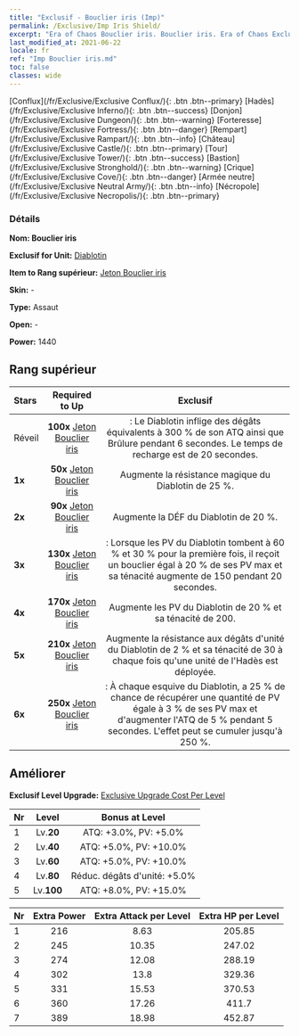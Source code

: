 ```yaml
---
title: "Exclusif - Bouclier iris (Imp)"
permalink: /Exclusive/Imp Iris Shield/
excerpt: "Era of Chaos Bouclier iris. Bouclier iris. Era of Chaos Exclusif Bouclier iris. Diablotin Exclusif."
last_modified_at: 2021-06-22
locale: fr
ref: "Imp Bouclier iris.md"
toc: false
classes: wide
---
```

 [Conflux](/fr/Exclusive/Exclusive Conflux/){: .btn .btn--primary} [Hadès](/fr/Exclusive/Exclusive Inferno/){: .btn .btn--success} [Donjon](/fr/Exclusive/Exclusive Dungeon/){: .btn .btn--warning} [Forteresse](/fr/Exclusive/Exclusive Fortress/){: .btn .btn--danger} [Rempart](/fr/Exclusive/Exclusive Rampart/){: .btn .btn--info} [Château](/fr/Exclusive/Exclusive Castle/){: .btn .btn--primary} [Tour](/fr/Exclusive/Exclusive Tower/){: .btn .btn--success} [Bastion](/fr/Exclusive/Exclusive Stronghold/){: .btn .btn--warning} [Crique](/fr/Exclusive/Exclusive Cove/){: .btn .btn--danger} [Armée neutre](/fr/Exclusive/Exclusive Neutral Army/){: .btn .btn--info} [Nécropole](/fr/Exclusive/Exclusive Necropolis/){: .btn .btn--primary} 

### Détails
 **Nom: Bouclier iris** 

 **Exclusif for Unit:** [Diablotin](/fr/units/Imp/) 

 **Item to Rang supérieur:** [Jeton Bouclier iris](/ItemsFR/con_913/)

 **Skin:** -

 **Type:** Assaut

 **Open:** -

 **Power:** 1440

## Rang supérieur

  |     Stars    |  Required to Up | Exclusif |
  |:-------------|:---------------:|:---------------:|
  |  Réveil  | **100x** [Jeton Bouclier iris](/ItemsFR/con_913/) | <Langue de feu> : Le Diablotin inflige des dégâts équivalents à 300 % de son ATQ ainsi que Brûlure pendant 6 secondes. Le temps de recharge est de 20 secondes. |
  | **1x** <i class="fas fa-star"/> | **50x** [Jeton Bouclier iris](/ItemsFR/con_913/) | Augmente la résistance magique du Diablotin de 25 %. |
  | **2x** <i class="fas fa-star"/> | **90x** [Jeton Bouclier iris](/ItemsFR/con_913/) | Augmente la DÉF du Diablotin de 20 %. |
  | **3x** <i class="fas fa-star"/> | **130x** [Jeton Bouclier iris](/ItemsFR/con_913/) | <Armure vaillante> : Lorsque les PV du Diablotin tombent à 60 % et 30 % pour la première fois, il reçoit un bouclier égal à 20 % de ses PV max et sa ténacité augmente de 150 pendant 20 secondes. |
  | **4x** <i class="fas fa-star"/> | **170x** [Jeton Bouclier iris](/ItemsFR/con_913/) | Augmente les PV du Diablotin de 20 % et sa ténacité de 200. |
  | **5x** <i class="fas fa-star"/> | **210x** [Jeton Bouclier iris](/ItemsFR/con_913/) | Augmente la résistance aux dégâts d'unité du Diablotin de 2 % et sa ténacité de 30 à chaque fois qu'une unité de l'Hadès est déployée. |
  | **6x** <i class="fas fa-star"/> | **250x** [Jeton Bouclier iris](/ItemsFR/con_913/) | <Forme flexible> : À chaque esquive du Diablotin, a 25 % de chance de récupérer une quantité de PV égale à 3 % de ses PV max et d'augmenter l'ATQ de 5 % pendant 5 secondes. L'effet peut se cumuler jusqu'à 250 %. |


## Améliorer
 **Exclusif Level Upgrade:** [Exclusive Upgrade Cost Per Level](/Exclusive/ExclusiveUpgradeCostPerLevel/)

  |  Nr  |   Level  | Bonus at Level |
  |:-----|:--------:|:--------------:|
  | 1 | Lv.**20** | ATQ: +3.0%, PV: +5.0% |
  | 2 | Lv.**40** | ATQ: +5.0%, PV: +10.0% |
  | 3 | Lv.**60** | ATQ: +5.0%, PV: +10.0% |
  | 4 | Lv.**80** | Réduc. dégâts d'unité: +5.0% |
  | 5 | Lv.**100** | ATQ: +8.0%, PV: +15.0% |


  |  Nr  |  Extra Power | Extra Attack per Level | Extra HP per Level |
  |:-----|:--------:|:--------:|:--------:|
  | 1 | 216 | 8.63 | 205.85 |
  | 2 | 245 | 10.35 | 247.02 |
  | 3 | 274 | 12.08 | 288.19 |
  | 4 | 302 | 13.8 | 329.36 |
  | 5 | 331 | 15.53 | 370.53 |
  | 6 | 360 | 17.26 | 411.7 |
  | 7 | 389 | 18.98 | 452.87 |


